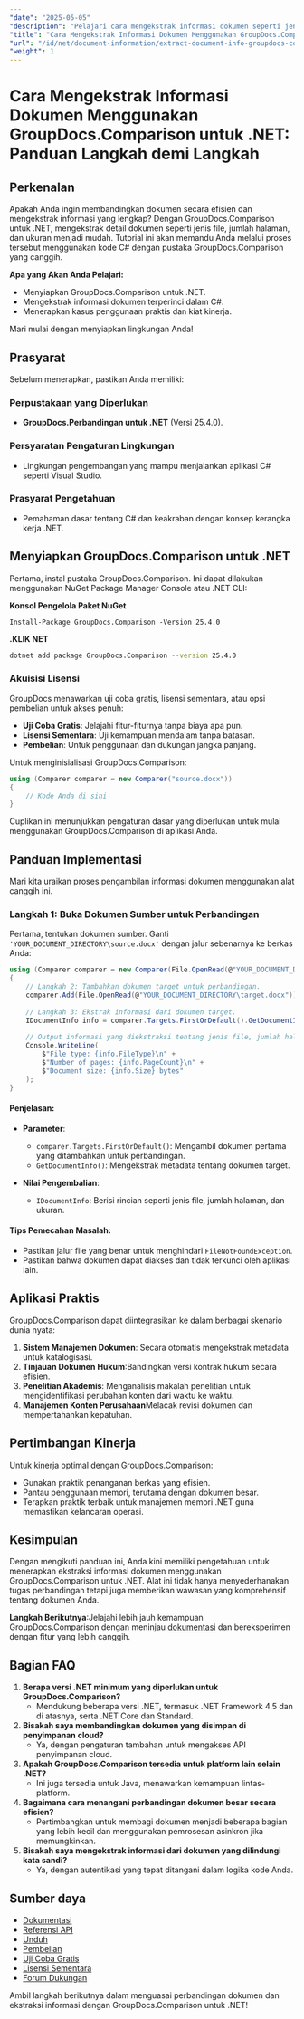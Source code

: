 ```yaml
---
"date": "2025-05-05"
"description": "Pelajari cara mengekstrak informasi dokumen seperti jenis file, jumlah halaman, dan ukuran menggunakan GroupDocs.Comparison untuk .NET dengan tutorial C# terperinci ini."
"title": "Cara Mengekstrak Informasi Dokumen Menggunakan GroupDocs.Comparison untuk .NET&#58; Panduan Lengkap"
"url": "/id/net/document-information/extract-document-info-groupdocs-comparison-net/"
"weight": 1
---
```


# Cara Mengekstrak Informasi Dokumen Menggunakan GroupDocs.Comparison untuk .NET: Panduan Langkah demi Langkah

## Perkenalan

Apakah Anda ingin membandingkan dokumen secara efisien dan mengekstrak informasi yang lengkap? Dengan GroupDocs.Comparison untuk .NET, mengekstrak detail dokumen seperti jenis file, jumlah halaman, dan ukuran menjadi mudah. Tutorial ini akan memandu Anda melalui proses tersebut menggunakan kode C# dengan pustaka GroupDocs.Comparison yang canggih.

**Apa yang Akan Anda Pelajari:**
- Menyiapkan GroupDocs.Comparison untuk .NET.
- Mengekstrak informasi dokumen terperinci dalam C#.
- Menerapkan kasus penggunaan praktis dan kiat kinerja.

Mari mulai dengan menyiapkan lingkungan Anda!

## Prasyarat

Sebelum menerapkan, pastikan Anda memiliki:

### Perpustakaan yang Diperlukan
- **GroupDocs.Perbandingan untuk .NET** (Versi 25.4.0).

### Persyaratan Pengaturan Lingkungan
- Lingkungan pengembangan yang mampu menjalankan aplikasi C# seperti Visual Studio.

### Prasyarat Pengetahuan
- Pemahaman dasar tentang C# dan keakraban dengan konsep kerangka kerja .NET.

## Menyiapkan GroupDocs.Comparison untuk .NET

Pertama, instal pustaka GroupDocs.Comparison. Ini dapat dilakukan menggunakan NuGet Package Manager Console atau .NET CLI:

**Konsol Pengelola Paket NuGet**
```plaintext
Install-Package GroupDocs.Comparison -Version 25.4.0
```

**\.KLIK NET**
```bash
dotnet add package GroupDocs.Comparison --version 25.4.0
```

### Akuisisi Lisensi
GroupDocs menawarkan uji coba gratis, lisensi sementara, atau opsi pembelian untuk akses penuh:
- **Uji Coba Gratis**: Jelajahi fitur-fiturnya tanpa biaya apa pun.
- **Lisensi Sementara**: Uji kemampuan mendalam tanpa batasan.
- **Pembelian**: Untuk penggunaan dan dukungan jangka panjang.

Untuk menginisialisasi GroupDocs.Comparison:
```csharp
using (Comparer comparer = new Comparer("source.docx"))
{
    // Kode Anda di sini
}
```
Cuplikan ini menunjukkan pengaturan dasar yang diperlukan untuk mulai menggunakan GroupDocs.Comparison di aplikasi Anda.

## Panduan Implementasi

Mari kita uraikan proses pengambilan informasi dokumen menggunakan alat canggih ini.

### Langkah 1: Buka Dokumen Sumber untuk Perbandingan

Pertama, tentukan dokumen sumber. Ganti `'YOUR_DOCUMENT_DIRECTORY\source.docx'` dengan jalur sebenarnya ke berkas Anda:
```csharp
using (Comparer comparer = new Comparer(File.OpenRead(@"YOUR_DOCUMENT_DIRECTORY\source.docx")))
{
    // Langkah 2: Tambahkan dokumen target untuk perbandingan.
    comparer.Add(File.OpenRead(@"YOUR_DOCUMENT_DIRECTORY\target.docx"));
    
    // Langkah 3: Ekstrak informasi dari dokumen target.
    IDocumentInfo info = comparer.Targets.FirstOrDefault().GetDocumentInfo();
    
    // Output informasi yang diekstraksi tentang jenis file, jumlah halaman, dan ukuran dalam byte
    Console.WriteLine(
        $"File type: {info.FileType}\n" +
        $"Number of pages: {info.PageCount}\n" +
        $"Document size: {info.Size} bytes"
    );
}
```
#### Penjelasan:
- **Parameter**:
  - `comparer.Targets.FirstOrDefault()`: Mengambil dokumen pertama yang ditambahkan untuk perbandingan.
  - `GetDocumentInfo()`: Mengekstrak metadata tentang dokumen target.

- **Nilai Pengembalian**: 
  - `IDocumentInfo`: Berisi rincian seperti jenis file, jumlah halaman, dan ukuran.

#### Tips Pemecahan Masalah:
- Pastikan jalur file yang benar untuk menghindari `FileNotFoundException`.
- Pastikan bahwa dokumen dapat diakses dan tidak terkunci oleh aplikasi lain.

## Aplikasi Praktis

GroupDocs.Comparison dapat diintegrasikan ke dalam berbagai skenario dunia nyata:
1. **Sistem Manajemen Dokumen**: Secara otomatis mengekstrak metadata untuk katalogisasi.
2. **Tinjauan Dokumen Hukum**:Bandingkan versi kontrak hukum secara efisien.
3. **Penelitian Akademis**: Menganalisis makalah penelitian untuk mengidentifikasi perubahan konten dari waktu ke waktu.
4. **Manajemen Konten Perusahaan**Melacak revisi dokumen dan mempertahankan kepatuhan.

## Pertimbangan Kinerja

Untuk kinerja optimal dengan GroupDocs.Comparison:
- Gunakan praktik penanganan berkas yang efisien.
- Pantau penggunaan memori, terutama dengan dokumen besar.
- Terapkan praktik terbaik untuk manajemen memori .NET guna memastikan kelancaran operasi.

## Kesimpulan

Dengan mengikuti panduan ini, Anda kini memiliki pengetahuan untuk menerapkan ekstraksi informasi dokumen menggunakan GroupDocs.Comparison untuk .NET. Alat ini tidak hanya menyederhanakan tugas perbandingan tetapi juga memberikan wawasan yang komprehensif tentang dokumen Anda.

**Langkah Berikutnya**:Jelajahi lebih jauh kemampuan GroupDocs.Comparison dengan meninjau [dokumentasi](https://docs.groupdocs.com/comparison/net/) dan bereksperimen dengan fitur yang lebih canggih.

## Bagian FAQ

1. **Berapa versi .NET minimum yang diperlukan untuk GroupDocs.Comparison?**
   - Mendukung beberapa versi .NET, termasuk .NET Framework 4.5 dan di atasnya, serta .NET Core dan Standard.
2. **Bisakah saya membandingkan dokumen yang disimpan di penyimpanan cloud?**
   - Ya, dengan pengaturan tambahan untuk mengakses API penyimpanan cloud.
3. **Apakah GroupDocs.Comparison tersedia untuk platform lain selain .NET?**
   - Ini juga tersedia untuk Java, menawarkan kemampuan lintas-platform.
4. **Bagaimana cara menangani perbandingan dokumen besar secara efisien?**
   - Pertimbangkan untuk membagi dokumen menjadi beberapa bagian yang lebih kecil dan menggunakan pemrosesan asinkron jika memungkinkan.
5. **Bisakah saya mengekstrak informasi dari dokumen yang dilindungi kata sandi?**
   - Ya, dengan autentikasi yang tepat ditangani dalam logika kode Anda.

## Sumber daya

- [Dokumentasi](https://docs.groupdocs.com/comparison/net/)
- [Referensi API](https://reference.groupdocs.com/comparison/net/)
- [Unduh](https://releases.groupdocs.com/comparison/net/)
- [Pembelian](https://purchase.groupdocs.com/buy)
- [Uji Coba Gratis](https://releases.groupdocs.com/comparison/net/)
- [Lisensi Sementara](https://purchase.groupdocs.com/temporary-license/)
- [Forum Dukungan](https://forum.groupdocs.com/c/comparison/)

Ambil langkah berikutnya dalam menguasai perbandingan dokumen dan ekstraksi informasi dengan GroupDocs.Comparison untuk .NET!